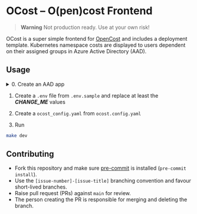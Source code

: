 # OCost – O(pen)cost Frontend
> **Warning**
> Not production ready. Use at your own risk!

OCost is a super simple frontend for [OpenCost](https://github.com/opencost/opencost)
and includes a deployment template. Kubernetes namespace costs are displayed to
users dependent on their assigned groups in Azure Active Directory (AAD).

## Usage
<details>
  <summary>0. Create an AAD app</summary>

  You **must** sufficient permissions on Azure active directory admin to perform these steps

  0.0. Go to https://portal.azure.com

  0.1. Navigate to `Azure Active Directory` then `App registrations`

  0.2. Click `New registration` and fill in the required fields. The redirect URL will be the apps root URL appended with `/oauth2/callback` e.g. `https://cost.example.com:443/oauth2/callback`

  0.3. On the create applications navigate to `API permissions` and add a Microsoft Graph permission for `Group.ReadAll`

  0.4 Click `Grant admin consent for TENANT`

  0.5 Create a secret by navigating to `Certificates & secrets` and clicking `New client secret`

  0.6 Paste the secret into the `.env` file created from `.env.sample`

  0.7 Find the application ID from the `Overview` pane of the application

  0.8 Add the groups claim to the returned token in the `Token configuration` pane by selecting `Security Groups` then add

</details>

1. Create a `.env` file from `.env.sample` and replace at least the *__CHANGE_ME__* values

2. Create a `ocost_config.yaml` from `ocost.config.yaml`

3. Run
```bash
make dev
```


## Contributing

- Fork this repository and make sure [pre-commit](https://pre-commit.com/index.html) is installed (`pre-commit install`).
- Use the `[issue-number]-[issue-title]` branching convention and favour short-lived branches.
- Raise pull request (PRs) against `main` for review.
- The person creating the PR is responsible for merging and deleting the branch.
